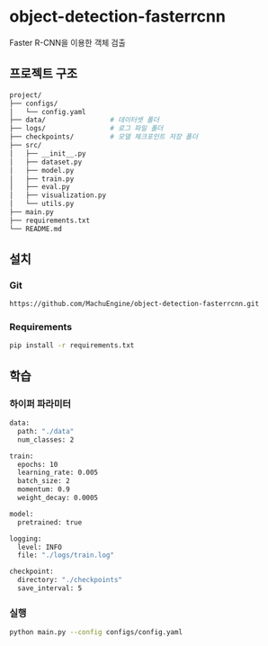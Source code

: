 # object-detection-fasterrcnn
Faster R-CNN을 이용한 객체 검출


## 프로젝트 구조
```bash
project/
├── configs/
│   └── config.yaml
├── data/                # 데이터셋 폴더
├── logs/                # 로그 파일 폴더
├── checkpoints/         # 모델 체크포인트 저장 폴더
├── src/
│   ├── __init__.py
│   ├── dataset.py
│   ├── model.py
│   ├── train.py
│   ├── eval.py
│   ├── visualization.py
│   └── utils.py
├── main.py
├── requirements.txt
└── README.md
```

## 설치
### Git 
```bash
https://github.com/MachuEngine/object-detection-fasterrcnn.git
```
### Requirements
```bash
pip install -r requirements.txt
```

## 학습

### 하이퍼 파라미터 
```bash
data:
  path: "./data"
  num_classes: 2

train:
  epochs: 10
  learning_rate: 0.005
  batch_size: 2
  momentum: 0.9
  weight_decay: 0.0005

model:
  pretrained: true

logging:
  level: INFO
  file: "./logs/train.log"

checkpoint:
  directory: "./checkpoints"
  save_interval: 5
```

### 실행
```bash
python main.py --config configs/config.yaml
```

